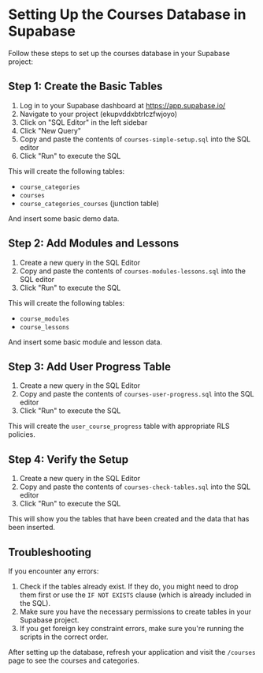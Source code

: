 # Setting Up the Courses Database in Supabase

Follow these steps to set up the courses database in your Supabase project:

## Step 1: Create the Basic Tables

1. Log in to your Supabase dashboard at https://app.supabase.io/
2. Navigate to your project (ekupvddxbtrlczfwjoyo)
3. Click on "SQL Editor" in the left sidebar
4. Click "New Query"
5. Copy and paste the contents of `courses-simple-setup.sql` into the SQL editor
6. Click "Run" to execute the SQL

This will create the following tables:
- `course_categories`
- `courses`
- `course_categories_courses` (junction table)

And insert some basic demo data.

## Step 2: Add Modules and Lessons

1. Create a new query in the SQL Editor
2. Copy and paste the contents of `courses-modules-lessons.sql` into the SQL editor
3. Click "Run" to execute the SQL

This will create the following tables:
- `course_modules`
- `course_lessons`

And insert some basic module and lesson data.

## Step 3: Add User Progress Table

1. Create a new query in the SQL Editor
2. Copy and paste the contents of `courses-user-progress.sql` into the SQL editor
3. Click "Run" to execute the SQL

This will create the `user_course_progress` table with appropriate RLS policies.

## Step 4: Verify the Setup

1. Create a new query in the SQL Editor
2. Copy and paste the contents of `courses-check-tables.sql` into the SQL editor
3. Click "Run" to execute the SQL

This will show you the tables that have been created and the data that has been inserted.

## Troubleshooting

If you encounter any errors:

1. Check if the tables already exist. If they do, you might need to drop them first or use the `IF NOT EXISTS` clause (which is already included in the SQL).
2. Make sure you have the necessary permissions to create tables in your Supabase project.
3. If you get foreign key constraint errors, make sure you're running the scripts in the correct order.

After setting up the database, refresh your application and visit the `/courses` page to see the courses and categories. 